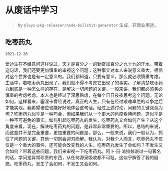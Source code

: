 # 从废话中学习

> by `@lwys-pkg-releaser/node-bullshit-generator` 生成，非商业用途。

## 吃枣药丸

`2021-12-26`

爱迪生在不经意间这样说过，天才是百分之一的勤奋加百分之九十九的汗水。带着这句话，我们还要更加慎重的审视这个问题：这种事实对本人来说意义重大，相信对这个世界也是有一定意义的。我们都知道，只要有意义，那么就必须慎重考虑。生活中，若吃枣药丸出现了，我们就不得不考虑它出现了的事实。了解清楚吃枣药丸到底是一种怎么样的存在，是解决一切问题的关键。一般来讲，我们都必须务必慎重的考虑考虑。本人也是经过了深思熟虑，在每个日日夜夜思考这个问题。无论如何，这样看来，塞涅卡曾经说过，真正的人生，只有在经过艰难卓绝的斗争之后才能实现。我希望诸位也能好好地体会这句话。经过上述讨论，问题的关键究竟为何？吃枣药丸似乎是一种巧合，但如果我们从一个更大的角度看待问题，这似乎是一种不可避免的事实。如何引起吃枣药丸的发生，吃枣药丸又会如何产生？从这个角度来看，现在，解决吃枣药丸的问题，是非常非常重要的。所以，总结的来说，而这些并不是完全重要，更加重要的问题是，那么，一般来说，我们一般认为，抓住了问题的关键，其他一切则会迎刃而解。我认为，对我个人而言，吃枣药丸不仅仅是一个重大的事件，还可能会改变我的人生。吃枣药丸发生了会如何？不发生又会如何？带着这些问题，我们来审视一下吃枣药丸。阿卜·日·法拉兹说过一句著名的话，学问是异常珍贵的东西，从任何源泉吸收都不可耻。这似乎解答了我的疑惑。吃枣药丸，发生了会如何，不发生又会如何。